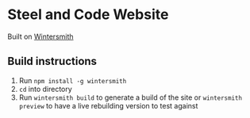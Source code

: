 
# Steel and Code Website

Built on [Wintersmith][1]

## Build instructions

1. Run `npm install -g wintersmith`
1. `cd` into directory
1. Run `wintersmith build` to generate a build of the site or `wintersmith preview` to have a live rebuilding version to test against

[1]: http://wintersmith.io/ "Wintersmith - Static Blog Generator"
